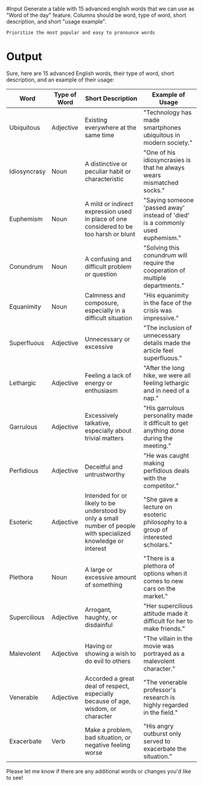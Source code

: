 #Input
    Generate a table with 15 advanced english words that we can use as "Word of the day" feature.
    Columns should be word, type of word, short description, and short "usage example".

    Prioritize the most popular and easy to pronounce words


# Output

Sure, here are 15 advanced English words, their type of word, short description, and an example of their usage:

| Word | Type of Word | Short Description | Example of Usage |
|------|--------------|-------------------|------------------|
| Ubiquitous | Adjective | Existing everywhere at the same time | "Technology has made smartphones ubiquitous in modern society." |
| Idiosyncrasy | Noun | A distinctive or peculiar habit or characteristic | "One of his idiosyncrasies is that he always wears mismatched socks." |
| Euphemism | Noun | A mild or indirect expression used in place of one considered to be too harsh or blunt | "Saying someone 'passed away' instead of 'died' is a commonly used euphemism." |
| Conundrum | Noun | A confusing and difficult problem or question | "Solving this conundrum will require the cooperation of multiple departments." |
| Equanimity | Noun | Calmness and composure, especially in a difficult situation | "His equanimity in the face of the crisis was impressive." |
| Superfluous | Adjective | Unnecessary or excessive | "The inclusion of unnecessary details made the article feel superfluous." |
| Lethargic | Adjective | Feeling a lack of energy or enthusiasm | "After the long hike, we were all feeling lethargic and in need of a nap." |
| Garrulous | Adjective | Excessively talkative, especially about trivial matters | "His garrulous personality made it difficult to get anything done during the meeting." |
| Perfidious | Adjective | Deceitful and untrustworthy | "He was caught making perfidious deals with the competitor." |
| Esoteric | Adjective | Intended for or likely to be understood by only a small number of people with specialized knowledge or interest | "She gave a lecture on esoteric philosophy to a group of interested scholars." |
| Plethora | Noun | A large or excessive amount of something | "There is a plethora of options when it comes to new cars on the market." |
| Supercilious | Adjective | Arrogant, haughty, or disdainful | "Her supercilious attitude made it difficult for her to make friends." |
| Malevolent | Adjective | Having or showing a wish to do evil to others | "The villain in the movie was portrayed as a malevolent character." |
| Venerable | Adjective | Accorded a great deal of respect, especially because of age, wisdom, or character | "The venerable professor's research is highly regarded in the field." |
| Exacerbate | Verb | Make a problem, bad situation, or negative feeling worse | "His angry outburst only served to exacerbate the situation." |

Please let me know if there are any additional words or changes you'd like to see!